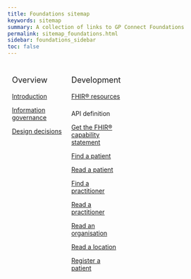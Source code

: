 ```yaml
---
title: Foundations sitemap
keywords: sitemap
summary: A collection of links to GP Connect Foundations information
permalink: sitemap_foundations.html
sidebar: foundations_sidebar
toc: false
---
```

<style>
* {
  box-sizing: border-box;
}

/* Create three equal columns that floats next to each other */
.column {
  float: left;
  width: 33.33%;
  padding: 10px;

}

/* Clear floats after the columns */
.row:after {
  content: "";
  display: table;
  clear: both;
}
</style>

<div class="row">
  <div class="column">
   <p style="font-size:18px">Overview</p>
    	<p><a href="foundations.html">Introduction</a></p>
    	<p><a href="foundations_ig.html">Information governance</a></p>
    	<p><a href="foundations_design.html">Design decisions</a></p>
  </div>
  <div class="column">
    <p style="font-size:18px">Development</p>
    	<p><a href="datalibraryfoundation.html">FHIR&reg; resources</a></p>
   <p style="padding-top:8px">API definition</p>
    	<p><a href="foundations_use_case_get_the_fhir_capability_statement.html">Get the FHIR&reg; capability statement</a></p>
    	<p><a href="foundations_use_case_find_a_patient.html">Find a patient</a></p>
    	<p><a href="foundations_use_case_read_a_patient.html">Read a patient</a></p>
    	<p><a href="foundations_use_case_find_a_practitioner.html">Find a practitioner</a></p>
    	<p><a href="foundations_use_case_read_a_practitioner.html">Read a practitioner</a></p>
    	<p><a href="foundations_use_case_find_an_organisation.html">Read an organisation</a></p>
    	<p><a href="foundations_use_case_read_a_location.html">Read a location</a></p>
    	<p><a href="foundations_use_case_register_a_patient.html">Register a patient</a></p>    
  </div>
 
</div>

